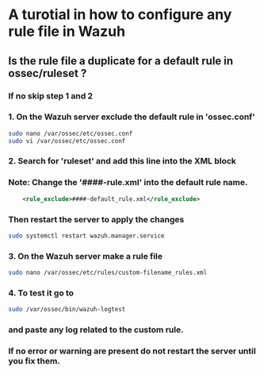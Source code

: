 # A turotial in how to configure any rule file in Wazuh

## Is the rule file a duplicate for a default rule in ossec/ruleset ?
### If no skip step 1 and 2

### 1. On the Wazuh server exclude the default rule in 'ossec.conf'

```bash
sudo nano /var/ossec/etc/ossec.conf
sudo vi /var/ossec/etc/ossec.conf
```

### 2. Search for 'ruleset' and add this line into the <ruleset> XML block
### **Note**: Change the '####-rule.xml' into the default rule name.

```xml
    <rule_exclude>####-default_rule.xml</rule_exclude>
```

### Then restart the server to apply the changes

```bash
sudo systemctl restart wazuh.manager.service
```

### 3. On the Wazuh server make a rule file

```bash
sudo nano /var/ossec/etc/rules/custom-filename_rules.xml
```

### 4. To test it go to

```bash
sudo /var/ossec/bin/wazuh-logtest
```

### and paste any log related to the custom rule.
### If no error or warning are present do not restart the server until you fix them. 